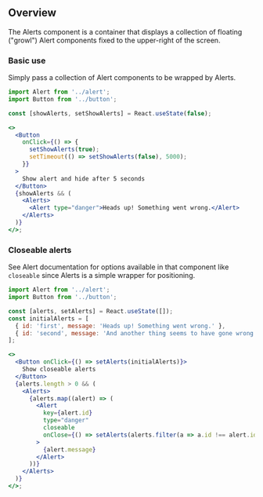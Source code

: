 ## Overview

The Alerts component is a container that displays a collection of floating ("growl") Alert components fixed to the upper-right of the screen.

### Basic use

Simply pass a collection of Alert components to be wrapped by Alerts.

```jsx
import Alert from '../alert';
import Button from '../button';

const [showAlerts, setShowAlerts] = React.useState(false);

<>
  <Button
    onClick={() => {
      setShowAlerts(true);
      setTimeout(() => setShowAlerts(false), 5000);
    }}
  >
    Show alert and hide after 5 seconds
  </Button>
  {showAlerts && (
    <Alerts>
      <Alert type="danger">Heads up! Something went wrong.</Alert>
    </Alerts>
  )}
</>;
```

### Closeable alerts

See Alert documentation for options available in that component like `closeable` since Alerts is a simple wrapper for positioning.

```jsx
import Alert from '../alert';
import Button from '../button';

const [alerts, setAlerts] = React.useState([]);
const initialAlerts = [
  { id: 'first', message: 'Heads up! Something went wrong.' },
  { id: 'second', message: 'And another thing seems to have gone wrong.' },
];

<>
  <Button onClick={() => setAlerts(initialAlerts)}>
    Show closeable alerts
  </Button>
  {alerts.length > 0 && (
    <Alerts>
      {alerts.map((alert) => (
        <Alert
          key={alert.id}
          type="danger"
          closeable
          onClose={() => setAlerts(alerts.filter(a => a.id !== alert.id))}
        >
          {alert.message}
        </Alert>
      ))}
    </Alerts>
  )}
</>;
```
